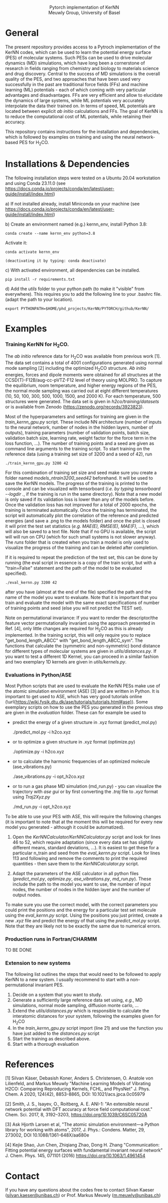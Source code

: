 <p align="center">
Pytorch implementation of KerNN<br>
Meuwly Group, University of Basel
</p>

# General
The present repository provides access to a Pytroch implementation of the KerNN codes, which can be used to learn the potential energy surface (PES) of molecular systems. Such PESs can be used to drive molecular dynamics (MD) simulations, which have long been a cornerstone of research in fields ranging from chemistry and biology to materials science and drug discovery. Central to the success of MD simulations is the overall quality of the PES, and two approaches that have been used very successfully in the past are traditional force fields (FFs) and machine learning (ML) potentials - each of which coming with very particular advantages and disadvantages. FFs are very efficient and allow to elucidate the dynamics of large systems, while ML potentials very accurately interpolate the data their trained on. In terms of speed, ML potentials are located between explicit *ab initio* calculations and FFs. The goal of KerNN is to reduce the computational cost of ML potentials, while retaining their accuracy.


This repository contains instructions for the installation and dependencies, which is followed by examples on training and using the neural network-based PES for H<sub>2</sub>CO. 

# Installations & Dependencies

The following installation steps were tested on a Ubuntu 20.04 workstation and using
Conda 23.11.0 (see https://docs.conda.io/projects/conda/en/latest/user-guide/install/index.html)

a) If not installed already, install Miniconda on your machine (see https://docs.conda.io/projects/conda/en/latest/user-guide/install/index.html)

b) Create an environment named (e.g.) kernn_env, install Python 3.8:

    conda create --name kernn_env python=3.8

   Activate it:

    conda activate kernn_env

    (deactivating it by typing: conda deactivate)


c) With activated environment, all dependencies can be installed.

    pip install -r requirements.txt
    
d) Add the *utils* folder to your python path (to make it "visible" from everywhere). This requires you to add the following line to your .bashrc file. (adapt the path to your location).

    export PYTHONPATH=$HOME/phd_projects/KerNN/PYTORCH/github/KerNN/







# Examples
### Training KerNN for H<sub>2</sub>CO.

The *ab initio* reference data for H<sub>2</sub>CO was available from previous work [1]. The data set contains a total of 4001 configurations generated using normal mode sampling [2] including the optimized H<sub>2</sub>CO structure. *Ab initio* energies, forces and dipole moments were obtained for all structures at the CCSD(T)-F12B/aug-cc-pVTZ-F12 level of theory using MOLPRO. To capture the equilibrium, room temperature, and higher energy regions of the PES, the normal mode sampling was carried out at eight different temperatures (10, 50, 100, 300, 500, 1000, 1500, and 2000 K). For each temperature, 500 structures were generated. The data set is given in *h2co/training/datasets* or is available from Zenodo (https://zenodo.org/records/3923823).

Most of the hyperparameters and settings for training are given in the *train_kernn_gpu.py* script. These include NN architecture (number of inputs to the neural network, number of nodes in the hidden layers, number of outputs), training parameters (number of validation points, batch size, validation batch size, learning rate, weight factor for the force term in the loss function, ...).
The number of training points and a seed are given as command line arguments to the training script. To start training on the reference data (using a training set size of 3200 and a seed of 42), run

    ./train_kernn_gpu.py 3200 42
    
For this combination of training set size and seed make sure you create a folder named *models_ntrain3200_seed42* beforehand. It will be used to save the KerNN models. The 
progress of the training is printed to the console and can be visualized with tensorboard (*i.e. by typing tensorboard --logdir .*, if the training is run in the same directory).
Note that a new model is only saved if its validation loss is lower than any of the models before. Once the validation loss has not improved for a total of 2000 epochs, the training is terminated automatically. Once the training has terminated, the script will automatically plot the correlation of the reference and predicted energies (and save a .png to the models folder) and once the plot
is closed it will print the test set statistics (*e.g. MAE(E), RMSE(E), MAE(F), ...*), which will also be saved to a text file. Note that if no GPU is available, the script will will run on CPU (which for such small systems is not slower anyway). The *runs* folder that is created when you train a model is only used to visualize the progress of the training and can be deleted after completion.


If it is required to repeat the prediction of the test set, this can be done by running (the eval script in essence is a copy of the train script, but with a "train=False" statement and the path of the model to be evaluated specified).

    ./eval_kernn.py 3200 42
    
after you have (almost at the end of the file) specified the path and the name of the model you want to evaluate. Note that it is important that you train and evaluate the model with the same exact specifications of number of training points and seed (else you will not predict the TEST set).

Note on permutational invariance: If you want to render the descriptor/the feature vector permutationally invariant using the approach presented in Ref. [4], only little changes are required for 
H<sub>2</sub>CO as this is already implemented. In the training script, this will only require you to replace "get_bond_length_ABCC" with "get_bond_length_ABCC_sym". The functions that calculate the
(symmetric and non-symmetric) bond distance for different types of molecular systems are given in *utils/distances.py*. If you want to test a different 1D Kernel, you can proceed in a similar fashion and two exemplary 1D kernels are given in *utils/kernels.py*.



### Evaluations in Python/ASE
Most Python scripts that are used to evaluate the KerNN PESs make use of the atomic simulation environment (ASE) [3] and are written in Python. It is important to get used to ASE, which has very good tutorials online (\url{https://wiki.fysik.dtu.dk/ase/tutorials/tutorials.html#ase}). Some exemplary scripts on how to use the PES you generated in the previous step are given in the *evaluation* folder. These can for example be used to 

- predict the energy of a given structure in .xyz format (predict_mol.py)

    ./predict_mol.py -i h2co.xyz
    
- or to optimize a given structure in .xyz format (optimize.py)

    ./optimize.py -i h2co.xyz
    
- or to calculate the harmonic frequencies of an optimized molecule (ase_vibrations.py)

    ./ase_vibrations.py -i opt_h2co.xyz

- or to run a gas phase MD simulation (md_run.py) - you can visualize the trajectory with *ase gui* or by first converting the *.traj* file to *.xyz* format using *Traj2Xyz.py*

    ./md_run.py -i opt_h2co.xyz

To be able to use your PES with ASE, this will require the following changes (it is important to note that at the moment this will be required for every new model you generated - although it could be automatized). 

1. Open the *KerNNCalculator/KerNNCalculator.py* script and look for lines 46 to 52, which require adaptation (since every data set has slightly different means, standard deviations, ...). It is easiest to get these for a particular n_train and seed from the *eval_kernn.py* script. Look for lines 113 and following and remove the comments to print the required quantities - then save them to the *KerNNCalculator.py* script.

2. Adapt the parameters of the ASE calculator in all python files (*predict_mol.py*, *optimize.py*, *ase_vibrations.py*, *md_run.py*). These include the path to the model you want to use, the number of input nodes, the number of nodes in the hidden layer and the number of output nodes.

To make sure you use the correct model, with the correct parameters you could print the positions and the energy for a particular test set molecule using the *eval_kernn.py* script. Using the positions you just printed, create a new *.xyz* file and predict the energy of that using the *predict_mol.py* script. Note that they are likely not to be exactly the same due to numerical errors.

### Production runs in Fortran/CHARMM
TO BE DONE

### Extension to new systems
The following list outlines the steps that would need to be followed to apply KerNN to a new system. I usually recommend to start with a non-permutational invariant PES.

1. Decide on a system that you want to study.
2. Generate a sufficiently large reference data set using, *e.g.*, MD simulations, normal mode sampling, diffusion monte carlo, ...
3. Extend the *utils/distances.py* which is responsible to calculate the interatomic distances for your system, following the examples given for H<sub>2</sub>CO
4. In the *train_kernn_gpu.py* script import (line 21) and use the function you have just added to the *distances.py* script
5. Start the training as described above.
6. Start with a thorough evaluation



# References
[1] Silvan Käser, Debasish Koner, Anders S. Christensen, O. Anatole von Lilienfeld, and Markus Meuwly "Machine Learning Models of Vibrating H2CO: Comparing Reproducing Kernels, FCHL, and PhysNet"
J. Phys. Chem. A 2020, 124(42), 8853-8865, DOI: 10.1021/acs.jpca.0c05979

[2] Smith, J. S., Isayev, O., Roitberg, A. E. ANI-1: "An extensible neural network potential
with DFT accuracy at force field computational cost." Chem. Sci. 2017, 8, 3192–3203, https://doi.org/10.1039/C6SC05720A

[3] Ask Hjorth Larsen et al, "The atomic simulation environment—a Python library for working with atoms", 2017, J. Phys.: Condens. Matter, 29, 273002,  DOI 10.1088/1361-648X/aa680e

[4] Kejie Shao, Jun Chen, Zhiqiang Zhao, Dong H. Zhang "Communication: Fitting potential energy surfaces with fundamental invariant neural network" J. Chem. Phys. 145, 071101 (2016) https://doi.org/10.1063/1.4961454

# Contact

If you have any questions about the codes free to contact Silvan Kaeser (silvan.kaeser@unibas.ch) or Prof. Markus Meuwly (m.meuwly@unibas.ch)


